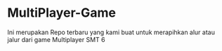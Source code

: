 # MultiPlayer-Game
Ini merupakan Repo terbaru yang kami buat untuk merapihkan alur atau jalur dari game Multiplayer SMT 6
